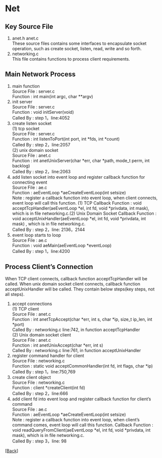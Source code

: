 # Net
## Key Source File
1. anet.h anet.c  
    These source files contains some interfaces to encapsulate socket operation, such as create socket, listen, read, write and so forth.  
2. networking.c  
    This file contains functions to process client requirements.  
## Main Network Process
1. main function  
    Source File : server.c    
	Function : int main(int argc, char **argv)  
2. init server  
    Source File : server.c  
    Function : void initServer(void)  
    Called By : step 1，line:4052  
3. create listen socket  
    (1) tcp socket  
        Source File : server.c  
        Function : int listenToPort(int port, int *fds, int *count)  
        Called By : step 2，line:2057  
    (2) unix domain socket  
        Source File : anet.c  
        Function : int anetUnixServer(char *err, char *path, mode_t perm, int backlog)  
        Called By : step 2，line:2063  
4. add listen socket into event loop and register callback function for connecting event  
    Source File : ae.c  
    Function : aeEventLoop *aeCreateEventLoop(int setsize)  
    Note : register a callback function into event loop, when client connects, event loop will call this function. (1) TCP Callback Function : void acceptTcpHandler(aeEventLoop *el, int fd, void *privdata, int mask), which is in file networking.c.(2) Unix Domain Socket Callback Function : void acceptUnixHandler(aeEventLoop *el, int fd, void *privdata, int mask) , which is in file networking.c.  
    Called By : step 2，line: 2136，2144  
5. event loop starts to loop  
    Source File : ae.c  
    Function : void aeMain(aeEventLoop *eventLoop)  
    Called By : step 1，line:4200  
## Process Client’s Connection
When TCP client connects, callback function acceptTcpHandler will be called. When unix domain socket client connects, callback function acceptUnixHandler will be called. They contain below steps(key steps, not all steps).  
1. accept connections  
    (1) TCP client  
        Source File : anet.c  
        Function : int anetTcpAccept(char *err, int s, char *ip, size_t ip_len, int *port)  
        Called By : networking.c line:742, in function acceptTcpHandler  
    (2) Unix domain socket client  
        Source File : anet.c  
        Function : int anetUnixAccept(char *err, int s)  
        Called By : networking.c line:761, in function acceptUnixHandler  
2. register command handler for client  
    Source File : networking.c  
    Function : static void acceptCommonHandler(int fd, int flags, char *ip)  
    Called By : step 1，line:750,769  
3. create client object  
    Source File : networking.c  
    Function : client *createClient(int fd)  
    Called By : step 2，line:666  
4. add client fd into event loop and register callback function for client’s command  
    Source File : ae.c  
    Function : aeEventLoop *aeCreateEventLoop(int setsize)  
    Note : register a callback function into event loop, when client’s command comes, event loop will call this function. Callback Function : void readQueryFromClient(aeEventLoop *el, int fd, void *privdata, int mask), which is in file networking.c.  
    Called By : step 3，line: 98  

[\[Back\]](https://github.com/Hankin-Liu/hankin.github.io/blob/master/redis/Redis_Analysis.md)









